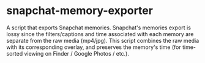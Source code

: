 # snapchat-memory-exporter
A script that exports Snapchat memories. Snapchat's memories export is lossy since the filters/captions and time associated with each memory are separate from the raw media (mp4/jpg). This script combines the raw media with its corresponding overlay, and preserves the memory's time (for time-sorted viewing on Finder / Google Photos / etc.).
